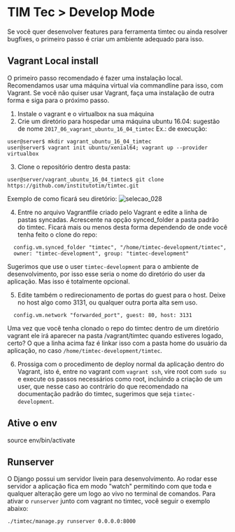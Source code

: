 # TIM Tec > Develop Mode

Se você quer desenvolver features para ferramenta timtec ou ainda resolver bugfixes, o primeiro passo é criar um ambiente adequado para isso. 

## Vagrant Local install
O primeiro passo recomendado é fazer uma instalação local. Recomendamos usar uma máquina virtual via commandline para isso, com Vagrant. Se você não quiser usar Vagrant, faça uma instalação de outra forma e siga para o próximo passo. 

1. Instale o vagrant e o virtualbox na sua máquina
2. Crie um diretório para hospedar uma máquina ubuntu 16.04: sugestão de nome ```2017_06_vagrant_ubuntu_16_04_timtec```
Ex.: de execução:
```
user@server$ mkdir vagrant_ubuntu_16_04_timtec
user@server$ vagrant init ubuntu/xenial64; vagrant up --provider virtualbox
```
3. Clone o repositório dentro desta pasta:
```
user@server/vagrant_ubuntu_16_04_timtec$ git clone https://github.com/institutotim/timtec.git
```
Exemplo de como ficará seu diretório:
![selecao_028](https://user-images.githubusercontent.com/641411/27146350-7d277e0c-510f-11e7-8f6e-ddd3316b9d11.png)

4. Entre no arquivo Vagrantfile criado pelo Vagrant e edite a linha de pastas syncadas. Acrescente na opção synced_folder a pasta padrão do timtec. Ficará mais ou menos desta forma dependendo de onde você tenha feito o clone do repo:

```
  config.vm.synced_folder "timtec", "/home/timtec-development/timtec",
  owner: "timtec-development", group: "timtec-development"
```
Sugerimos que use o user ```timtec-development``` para o ambiente de desenvolvimento, por isso esse seria o nome do diretório do user da aplicação. Mas isso é totalmente opcional. 

5. Edite também o redirecionamento de portas do guest para o host. Deixe no host algo como 3131, ou qualquer outra porta alta sem uso. 

```
  config.vm.network "forwarded_port", guest: 80, host: 3131
```

Uma vez que você tenha clonado o repo do timtec dentro de um diretório vagrant ele irá aparecer na pasta /vagrant/timtec quando estiveres logado, certo? O que a linha acima faz é linkar isso com a pasta home do usuário da aplicação, no caso ```/home/timtec-development/timtec```. 

6. Prossiga com o procedimento de deploy normal da aplicação dentro do Vagrant, isto é, entre no vagrant com ```vagrant ssh```, vire root com ```sudo su``` e execute os passos necessários como root, incluindo a criação de um user, que nesse caso ao contrário do que recomendado na documentação padrão do timtec, sugerimos que seja ```timtec-development```. 


## Ative o env


source env/bin/activate


## Runserver
O Django possui um servidor livein para desenvolvimento. Ao rodar esse servidor a aplicação fica em modo "watch" permitindo com que toda e qualquer alteração gere um logo ao vivo no terminal de comandos. Para ativar o ```runserver``` junto com vagrant no timtec, você seguir o exemplo abaixo:

```
./timtec/manage.py runserver 0.0.0.0:8000
```














